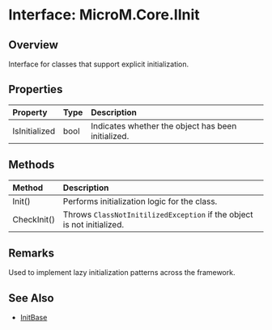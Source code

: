 # Interface: MicroM.Core.IInit

## Overview
Interface for classes that support explicit initialization.

## Properties
| Property | Type | Description |
|:------------|:-------------|:-------------|
| IsInitialized | bool | Indicates whether the object has been initialized. |

## Methods
| Method | Description |
|:------------|:-------------|
| Init() | Performs initialization logic for the class. |
| CheckInit() | Throws `ClassNotInitilizedException` if the object is not initialized. |

## Remarks
Used to implement lazy initialization patterns across the framework.

## See Also
- [InitBase](InitBase.md)

